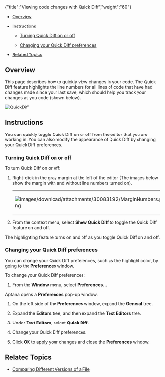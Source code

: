 {"title":"Viewing code changes with Quick Diff","weight":"60"}

* [Overview](#overview)

* [Instructions](#instructions)

    * [Turning Quick Diff on or off](#turning-quick-diff-on-or-off)

    * [Changing your Quick Diff preferences](#changing-your-quick-diff-preferences)

* [Related Topics](#related-topics)

## Overview

This page describes how to quickly view changes in your code. The Quick Diff feature highlights the line numbers for all lines of code that have had changes made since your last save, which should help you track your changes as you code (shown below).

![QuickDiff](/Images/appc/download/attachments/30083192/QuickDiff.png)

## Instructions

You can quickly toggle Quick Diff on or off from the editor that you are working in. You can also modify the appearance of Quick Diff by changing your Quick Diff preferences.

### Turning Quick Diff on or off

To turn Quick Diff on or off:

1. Right-click in the gray margin at the left of the editor (The images below show the margin with and without line numbers turned on).

    <table class="confluenceTable"><thead class=""></thead><tfoot class=""></tfoot><tbody><tr><td class="confluenceTd" rowspan="1" colspan="1"><p><img src="images/download/attachments/30083192/MarginNumbers.png" alt="images/download/attachments/30083192/MarginNumbers.png" class="confluence-embedded-image"></p></td><td class="confluenceTd" rowspan="1" colspan="1"><p><img src="images/download/attachments/30083192/MarginNoNumbers.png" alt="images/download/attachments/30083192/MarginNoNumbers.png" class="confluence-embedded-image"></p></td></tr></tbody></table>

2. From the context menu, select **Show Quick Diff** to toggle the Quick Diff feature on and off.

The highlighting feature turns on and off as you toggle Quick Diff on and off.

### Changing your Quick Diff preferences

You can change your Quick Diff preferences, such as the highlight color, by going to the **Preferences** window.

To change your Quick Diff preferences:

1. From the **Window** menu, select **Preferences...**

Aptana opens a **Preferences** pop-up window.

1. On the left side of the **Preferences** window, expand the **General** tree.

2. Expand the **Editors** tree, and then expand the **Text Editors** tree.

3. Under **Text Editors**, select **Quick Diff**.

4. Change your Quick Diff preferences.

5. Click **OK** to apply your changes and close the **Preferences** window.

## Related Topics

* [Comparing Different Versions of a File](/docs/appc/Axway_Appcelerator_Studio/Axway_Appcelerator_Studio_Guide/Basic_Concepts/Working_with_Projects/Comparing_Different_Versions_of_a_File/)
